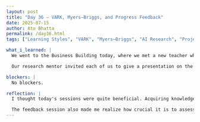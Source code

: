```yaml
---
layout: post  
title: "Day 36 – VARK, Myers–Briggs, and Progress Feedback"  
date: 2025-07-15  
author: Ato Bhatta  
permalink: /day36.html  
tags: ["Learning Styles", "VARK", "Myers–Briggs", "AI Research", "Project Feedback"]

what_i_learned: |
  We went to the Business Building today, where we met a new teacher who led us in an engaging lesson on Myers-Briggs and VARK personality types. We discovered that being aware of our personality types and preferred methods of learning might enhance teamwork and research productivity. We were able to consider how we learn and perform best both individually and in groups thanks to the exercise.

  Our research mentor invited each of us to give a presentation on the status of our projects after our break. We got helpful criticism one by one that pointed out our strengths and areas for development. This was a great chance to consider how we have coded, handled, and interpreted the data thus far.

blockers: |
  No blockers.

reflection: |
  I thought today's sessions were quite beneficial. Acquiring knowledge about VARK and Myers–Briggs helped me better understand how I learn as well as how to interact and work with others.

  The feedback session also made me realize how crucial it is to assess progress on a regular basis and make the required corrections. It's important to improve the work rather than merely completing it.
---
```

